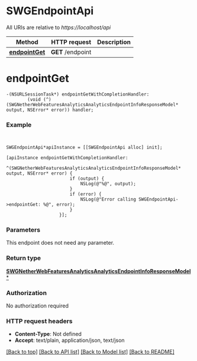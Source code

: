 # SWGEndpointApi

All URIs are relative to *https://localhost/api*

Method | HTTP request | Description
------------- | ------------- | -------------
[**endpointGet**](SWGEndpointApi.md#endpointget) | **GET** /endpoint | 


# **endpointGet**
```objc
-(NSURLSessionTask*) endpointGetWithCompletionHandler: 
        (void (^)(SWGNetherWebFeaturesAnalyticsAnalyticsEndpointInfoResponseModel* output, NSError* error)) handler;
```



### Example 
```objc


SWGEndpointApi*apiInstance = [[SWGEndpointApi alloc] init];

[apiInstance endpointGetWithCompletionHandler: 
          ^(SWGNetherWebFeaturesAnalyticsAnalyticsEndpointInfoResponseModel* output, NSError* error) {
                        if (output) {
                            NSLog(@"%@", output);
                        }
                        if (error) {
                            NSLog(@"Error calling SWGEndpointApi->endpointGet: %@", error);
                        }
                    }];
```

### Parameters
This endpoint does not need any parameter.

### Return type

[**SWGNetherWebFeaturesAnalyticsAnalyticsEndpointInfoResponseModel***](SWGNetherWebFeaturesAnalyticsAnalyticsEndpointInfoResponseModel.md)

### Authorization

No authorization required

### HTTP request headers

 - **Content-Type**: Not defined
 - **Accept**: text/plain, application/json, text/json

[[Back to top]](#) [[Back to API list]](../README.md#documentation-for-api-endpoints) [[Back to Model list]](../README.md#documentation-for-models) [[Back to README]](../README.md)

